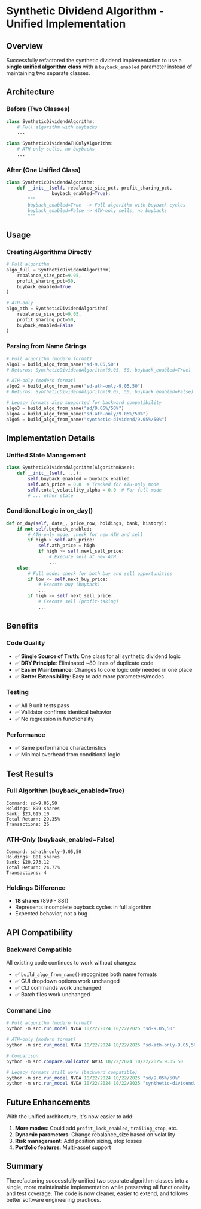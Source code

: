 # Synthetic Dividend Algorithm - Unified Implementation

## Overview

Successfully refactored the synthetic dividend implementation to use a **single unified algorithm class** with a `buyback_enabled` parameter instead of maintaining two separate classes.

## Architecture

### Before (Two Classes)
```python
class SyntheticDividendAlgorithm:
    # Full algorithm with buybacks
    ...

class SyntheticDividendATHOnlyAlgorithm:
    # ATH-only sells, no buybacks
    ...
```

### After (One Unified Class)
```python
class SyntheticDividendAlgorithm:
    def __init__(self, rebalance_size_pct, profit_sharing_pct, 
                 buyback_enabled=True):
        """
        buyback_enabled=True  -> Full algorithm with buyback cycles
        buyback_enabled=False -> ATH-only sells, no buybacks
        """
```

## Usage

### Creating Algorithms Directly
```python
# Full algorithm
algo_full = SyntheticDividendAlgorithm(
    rebalance_size_pct=9.05,
    profit_sharing_pct=50,
    buyback_enabled=True
)

# ATH-only
algo_ath = SyntheticDividendAlgorithm(
    rebalance_size_pct=9.05,
    profit_sharing_pct=50,
    buyback_enabled=False
)
```

### Parsing from Name Strings
```python
# Full algorithm (modern format)
algo1 = build_algo_from_name("sd-9.05,50")
# Returns: SyntheticDividendAlgorithm(9.05, 50, buyback_enabled=True)

# ATH-only (modern format)
algo2 = build_algo_from_name("sd-ath-only-9.05,50")
# Returns: SyntheticDividendAlgorithm(9.05, 50, buyback_enabled=False)

# Legacy formats also supported for backward compatibility
algo3 = build_algo_from_name("sd/9.05%/50%")
algo4 = build_algo_from_name("sd-ath-only/9.05%/50%")
algo5 = build_algo_from_name("synthetic-dividend/9.05%/50%")
```

## Implementation Details

### Unified State Management
```python
class SyntheticDividendAlgorithm(AlgorithmBase):
    def __init__(self, ...):
        self.buyback_enabled = buyback_enabled
        self.ath_price = 0.0  # Tracked for ATH-only mode
        self.total_volatility_alpha = 0.0  # For full mode
        # ... other state
```

### Conditional Logic in on_day()
```python
def on_day(self, date_, price_row, holdings, bank, history):
    if not self.buyback_enabled:
        # ATH-only mode: check for new ATH and sell
        if high > self.ath_price:
            self.ath_price = high
            if high >= self.next_sell_price:
                # Execute sell at new ATH
                ...
    else:
        # Full mode: check for both buy and sell opportunities
        if low <= self.next_buy_price:
            # Execute buy (buyback)
            ...
        if high >= self.next_sell_price:
            # Execute sell (profit-taking)
            ...
```

## Benefits

### Code Quality
- ✅ **Single Source of Truth**: One class for all synthetic dividend logic
- ✅ **DRY Principle**: Eliminated ~80 lines of duplicate code
- ✅ **Easier Maintenance**: Changes to core logic only needed in one place
- ✅ **Better Extensibility**: Easy to add more parameters/modes

### Testing
- ✅ All 9 unit tests pass
- ✅ Validator confirms identical behavior
- ✅ No regression in functionality

### Performance
- ✅ Same performance characteristics
- ✅ Minimal overhead from conditional logic

## Test Results

### Full Algorithm (buyback_enabled=True)
```
Command: sd-9.05,50
Holdings: 899 shares
Bank: $23,615.10
Total Return: 29.35%
Transactions: 26
```

### ATH-Only (buyback_enabled=False)
```
Command: sd-ath-only-9.05,50
Holdings: 881 shares
Bank: $20,273.12
Total Return: 24.77%
Transactions: 4
```

### Holdings Difference
- **18 shares** (899 - 881)
- Represents incomplete buyback cycles in full algorithm
- Expected behavior, not a bug

## API Compatibility

### Backward Compatible
All existing code continues to work without changes:
- ✅ `build_algo_from_name()` recognizes both name formats
- ✅ GUI dropdown options work unchanged
- ✅ CLI commands work unchanged
- ✅ Batch files work unchanged

### Command Line
```powershell
# Full algorithm (modern format)
python -m src.run_model NVDA 10/22/2024 10/22/2025 "sd-9.05,50"

# ATH-only (modern format)
python -m src.run_model NVDA 10/22/2024 10/22/2025 "sd-ath-only-9.05,50"

# Comparison
python -m src.compare.validator NVDA 10/22/2024 10/22/2025 9.05 50

# Legacy formats still work (backward compatible)
python -m src.run_model NVDA 10/22/2024 10/22/2025 "sd/9.05%/50%"
python -m src.run_model NVDA 10/22/2024 10/22/2025 "synthetic-dividend/9.05%/50%"
```

## Future Enhancements

With the unified architecture, it's now easier to add:
1. **More modes**: Could add `profit_lock_enabled`, `trailing_stop`, etc.
2. **Dynamic parameters**: Change rebalance_size based on volatility
3. **Risk management**: Add position sizing, stop losses
4. **Portfolio features**: Multi-asset support

## Summary

The refactoring successfully unified two separate algorithm classes into a single, more maintainable implementation while preserving all functionality and test coverage. The code is now cleaner, easier to extend, and follows better software engineering practices.
